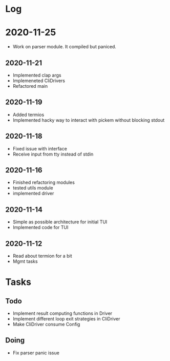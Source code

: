 # Log

# 2020-11-25
- Work on parser module. It compiled but paniced.

## 2020-11-21
- Implemented clap args
- Implemeneted CliDrivers
- Refactored main

## 2020-11-19
- Added termios
- Implemented hacky way to interact with pickem without blocking stdout

## 2020-11-18
- Fixed issue with interface
- Receive input from tty instead of stdin

## 2020-11-16
- Finished refactoring modules
- tested utils module
- implemented driver

## 2020-11-14
- Simple as possible architecture for initial TUI
- Implemented code for TUI

## 2020-11-12
- Read about termion for a bit
- Mgmt tasks

# Tasks

## Todo
- Implement result computing functions in Driver
- Implement different loop exit strategies in CliDriver
- Make CliDriver consume Config

## Doing
- Fix parser panic issue
